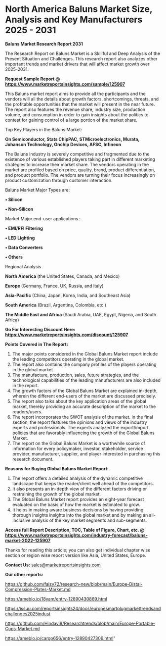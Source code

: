 # North America Baluns Market Size, Analysis and Key Manufacturers 2025 - 2031

<strong>Baluns Market Research Report 2031</strong>

The Research Report on Baluns Market is a Skillful and Deep Analysis of the Present Situation and Challenges. This research report also analyzes other important trends and market drivers that will affect market growth over 2025-2031.

<strong>Request Sample Report @ <a href=https://www.marketreportsinsights.com/sample/125907>https://www.marketreportsinsights.com/sample/125907</a></strong>

This Baluns market report aims to provide all the participants and the vendors will all the details about growth factors, shortcomings, threats, and the profitable opportunities that the market will present in the near future. The report also features the revenue share, industry size, production volume, and consumption in order to gain insights about the politics to contest for gaining control of a large portion of the market share.

Top Key Players in the Baluns Market:

<strong>On Semiconductor, Stats ChipPAC, STMicroelectronics, Murata, Johanson Technology, Onchip Devices, AFSC, Infineon</strong>

The Baluns Industry is severely competitive and fragmented due to the existence of various established players taking part in different marketing strategies to increase their market share. The vendors operating in the market are profiled based on price, quality, brand, product differentiation, and product portfolio. The vendors are turning their focus increasingly on product customization through customer interaction.

Baluns Market Major Types are:

<strong>• Silicon

• Non-Silicon</strong>

Market Major end-user applications :

<strong>• EMI/RFI Filtering

• LED Lighting

• Data Converters

• Others</strong>

Regional Analysis

</u><strong><b>North America</b></strong> (the United States, Canada, and Mexico)

<strong><b>Europe </b></strong>(Germany, France, UK, Russia, and Italy)

<strong><b>Asia-Pacific</b></strong> (China, Japan, Korea, India, and Southeast Asia)

<strong><b>South America</b></strong> (Brazil, Argentina, Colombia, etc.)

<strong><b>The Middle East and Africa</b></strong> (Saudi Arabia, UAE, Egypt, Nigeria, and South Africa)

<strong>Go For Interesting Discount Here: <a href=https://www.marketreportsinsights.com/discount/125907>https://www.marketreportsinsights.com/discount/125907</a></strong>

<strong>Points Covered in The Report:</strong>
<ol>
  <li>The major points considered in the Global Baluns Market report include the leading competitors operating in the global market.</li>
  <li>The report also contains the company profiles of the players operating in the global market.</li>
  <li>The manufacture, production, sales, future strategies, and the technological capabilities of the leading manufacturers are also included in the report.</li>
  <li>The growth factors of the Global Baluns Market are explained in-depth, wherein the different end-users of the market are discussed precisely.</li>
  <li>The report also talks about the key application areas of the global market, thereby providing an accurate description of the market to the readers/users.</li>
  <li>The report incorporates the SWOT analysis of the market. In the final section, the report features the opinions and views of the industry experts and professionals. The experts analyzed the export/import policies that are favorably influencing the growth of the Global Baluns Market.</li>
  <li>The report on the Global Baluns Market is a worthwhile source of information for every policymaker, investor, stakeholder, service provider, manufacturer, supplier, and player interested in purchasing this research document.</li>
</ol>
<strong>Reasons for Buying Global Baluns Market Report:</strong>

<ol>
  <li>The report offers a detailed analysis of the dynamic competitive landscape that keeps the reader/client well ahead of the competitors.</li>
  <li>It also presents an in-depth view of the different factors driving or restraining the growth of the global market.</li>
  <li>The Global Baluns Market report provides an eight-year forecast evaluated on the basis of how the market is estimated to grow.</li>
  <li>It helps in making aware business decisions by having providing thorough insights insights into the global market and by making an all-inclusive analysis of the key market segments and sub-segments.</li>
</ol>
<strong>Access full Report Description, TOC, Table of Figure, Chart, etc. @ <a href=https://www.marketreportsinsights.com/industry-forecast/baluns-market-2022-125907>https://www.marketreportsinsights.com/industry-forecast/baluns-market-2022-125907</a></strong>


Thanks for reading this article; you can also get individual chapter wise section or region wise report version like Asia, United States, Europe.

<strong>Contact Us:</strong>
sales@marketreportsinsights.com

<strong>Our other reports:</strong>

<a href=https://github.com/faizy72/research-new/blob/main/Europe-Distal-Compression-Plates-Market.md>https://github.com/faizy72/research-new/blob/main/Europe-Distal-Compression-Plates-Market.md</a>

<a href=https://ameblo.jp/18yam/entry-12890430869.html>https://ameblo.jp/18yam/entry-12890430869.html</a>

<a href=https://issuu.com/reportsinsights24/docs/europesmartplugmarkettrendsandchallenges2025indust>https://issuu.com/reportsinsights24/docs/europesmartplugmarkettrendsandchallenges2025indust</a>

<a href=https://github.com/Hindavi8/Researchtrends/blob/main/Europe-Portable-Cups-Market.md>https://github.com/Hindavi8/Researchtrends/blob/main/Europe-Portable-Cups-Market.md</a>

<a href=https://ameblo.jp/cargo656/entry-12890427306.html>https://ameblo.jp/cargo656/entry-12890427306.html</a>"
